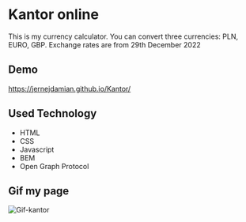 # Kantor online
This is my currency calculator. You can convert three currencies: PLN, EURO, GBP.
Exchange rates are from 29th December 2022
## Demo
https://jernejdamian.github.io/Kantor/
## Used Technology
- HTML
- CSS
- Javascript 
- BEM 
- Open Graph Protocol
## Gif my page
![Gif-kantor](https://user-images.githubusercontent.com/108942033/211195300-acfc1c49-d277-40ac-9d7e-e3a516e3b26e.gif)


